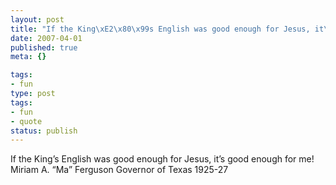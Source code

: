 ```yaml
---
layout: post
title: "If the King\xE2\x80\x99s English was good enough for Jesus, it\xE2\x80\x99s good enough for me!"
date: 2007-04-01
published: true
meta: {}

tags:
- fun
type: post
tags:
- fun
- quote
status: publish
---
```

If the King&#8217;s English was good enough for Jesus, it&#8217;s good enough for me!<br />Miriam A. &#8220;Ma&#8221; Ferguson Governor of Texas 1925-27

